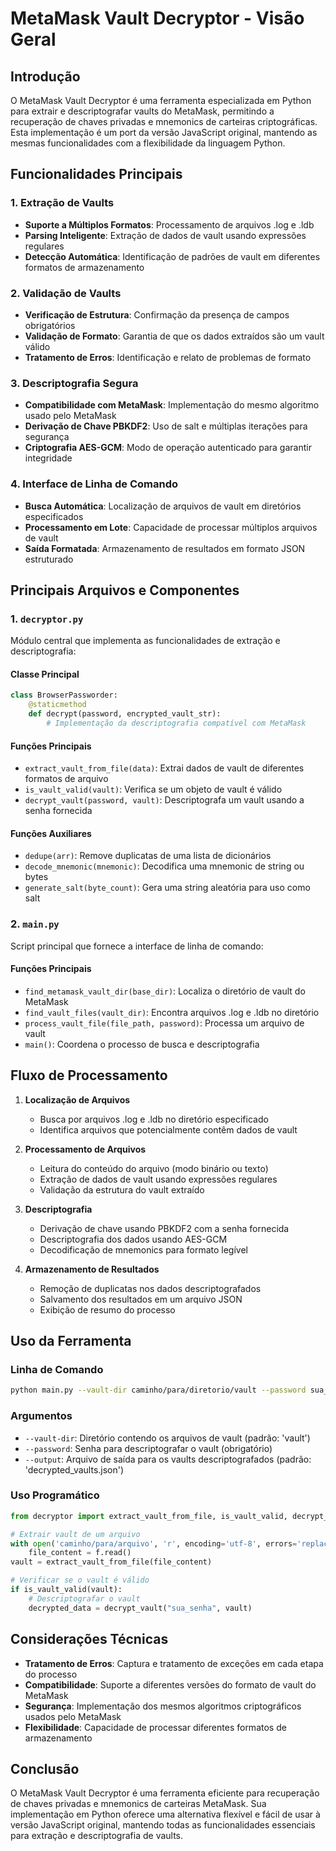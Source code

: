 # MetaMask Vault Decryptor - Visão Geral

## Introdução

O MetaMask Vault Decryptor é uma ferramenta especializada em Python para extrair e descriptografar vaults do MetaMask, permitindo a recuperação de chaves privadas e mnemonics de carteiras criptográficas. Esta implementação é um port da versão JavaScript original, mantendo as mesmas funcionalidades com a flexibilidade da linguagem Python.

## Funcionalidades Principais

### 1. Extração de Vaults

- **Suporte a Múltiplos Formatos**: Processamento de arquivos .log e .ldb
- **Parsing Inteligente**: Extração de dados de vault usando expressões regulares
- **Detecção Automática**: Identificação de padrões de vault em diferentes formatos de armazenamento

### 2. Validação de Vaults

- **Verificação de Estrutura**: Confirmação da presença de campos obrigatórios
- **Validação de Formato**: Garantia de que os dados extraídos são um vault válido
- **Tratamento de Erros**: Identificação e relato de problemas de formato

### 3. Descriptografia Segura

- **Compatibilidade com MetaMask**: Implementação do mesmo algoritmo usado pelo MetaMask
- **Derivação de Chave PBKDF2**: Uso de salt e múltiplas iterações para segurança
- **Criptografia AES-GCM**: Modo de operação autenticado para garantir integridade

### 4. Interface de Linha de Comando

- **Busca Automática**: Localização de arquivos de vault em diretórios especificados
- **Processamento em Lote**: Capacidade de processar múltiplos arquivos de vault
- **Saída Formatada**: Armazenamento de resultados em formato JSON estruturado

## Principais Arquivos e Componentes

### 1. `decryptor.py`

Módulo central que implementa as funcionalidades de extração e descriptografia:

#### Classe Principal
```python
class BrowserPassworder:
    @staticmethod
    def decrypt(password, encrypted_vault_str):
        # Implementação da descriptografia compatível com MetaMask
```

#### Funções Principais
- `extract_vault_from_file(data)`: Extrai dados de vault de diferentes formatos de arquivo
- `is_vault_valid(vault)`: Verifica se um objeto de vault é válido
- `decrypt_vault(password, vault)`: Descriptografa um vault usando a senha fornecida

#### Funções Auxiliares
- `dedupe(arr)`: Remove duplicatas de uma lista de dicionários
- `decode_mnemonic(mnemonic)`: Decodifica uma mnemonic de string ou bytes
- `generate_salt(byte_count)`: Gera uma string aleatória para uso como salt

### 2. `main.py`

Script principal que fornece a interface de linha de comando:

#### Funções Principais
- `find_metamask_vault_dir(base_dir)`: Localiza o diretório de vault do MetaMask
- `find_vault_files(vault_dir)`: Encontra arquivos .log e .ldb no diretório
- `process_vault_file(file_path, password)`: Processa um arquivo de vault
- `main()`: Coordena o processo de busca e descriptografia

## Fluxo de Processamento

1. **Localização de Arquivos**
   - Busca por arquivos .log e .ldb no diretório especificado
   - Identifica arquivos que potencialmente contêm dados de vault

2. **Processamento de Arquivos**
   - Leitura do conteúdo do arquivo (modo binário ou texto)
   - Extração de dados de vault usando expressões regulares
   - Validação da estrutura do vault extraído

3. **Descriptografia**
   - Derivação de chave usando PBKDF2 com a senha fornecida
   - Descriptografia dos dados usando AES-GCM
   - Decodificação de mnemonics para formato legível

4. **Armazenamento de Resultados**
   - Remoção de duplicatas nos dados descriptografados
   - Salvamento dos resultados em um arquivo JSON
   - Exibição de resumo do processo

## Uso da Ferramenta

### Linha de Comando

```bash
python main.py --vault-dir caminho/para/diretorio/vault --password sua_senha --output resultado.json
```

### Argumentos
- `--vault-dir`: Diretório contendo os arquivos de vault (padrão: 'vault')
- `--password`: Senha para descriptografar o vault (obrigatório)
- `--output`: Arquivo de saída para os vaults descriptografados (padrão: 'decrypted_vaults.json')

### Uso Programático

```python
from decryptor import extract_vault_from_file, is_vault_valid, decrypt_vault

# Extrair vault de um arquivo
with open('caminho/para/arquivo', 'r', encoding='utf-8', errors='replace') as f:
    file_content = f.read()
vault = extract_vault_from_file(file_content)

# Verificar se o vault é válido
if is_vault_valid(vault):
    # Descriptografar o vault
    decrypted_data = decrypt_vault("sua_senha", vault)
```

## Considerações Técnicas

- **Tratamento de Erros**: Captura e tratamento de exceções em cada etapa do processo
- **Compatibilidade**: Suporte a diferentes versões do formato de vault do MetaMask
- **Segurança**: Implementação dos mesmos algoritmos criptográficos usados pelo MetaMask
- **Flexibilidade**: Capacidade de processar diferentes formatos de armazenamento

## Conclusão

O MetaMask Vault Decryptor é uma ferramenta eficiente para recuperação de chaves privadas e mnemonics de carteiras MetaMask. Sua implementação em Python oferece uma alternativa flexível e fácil de usar à versão JavaScript original, mantendo todas as funcionalidades essenciais para extração e descriptografia de vaults.
